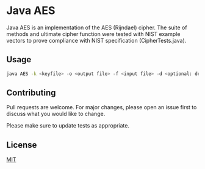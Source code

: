 # Java AES

Java AES is an implementation of the AES (Rijndael) cipher. The suite of methods and ultimate cipher function were tested with NIST example vectors to prove compliance with NIST specification (CipherTests.java). 

## Usage

```bash
java AES -k <keyfile> -o <output file> -f <input file> -d <optional: decryption> 
```

## Contributing
Pull requests are welcome. For major changes, please open an issue first to discuss what you would like to change.

Please make sure to update tests as appropriate.

## License
[MIT](https://choosealicense.com/licenses/mit/)